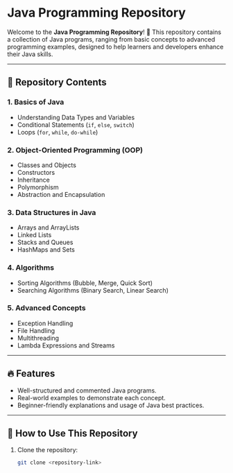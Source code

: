 # Java Programming Repository

Welcome to the **Java Programming Repository**! 🚀 This repository contains a collection of Java programs, ranging from basic concepts to advanced programming examples, designed to help learners and developers enhance their Java skills.

---

## 📌 **Repository Contents**

### **1. Basics of Java**
- Understanding Data Types and Variables
- Conditional Statements (`if`, `else`, `switch`)
- Loops (`for`, `while`, `do-while`)

### **2. Object-Oriented Programming (OOP)**
- Classes and Objects
- Constructors
- Inheritance
- Polymorphism
- Abstraction and Encapsulation

### **3. Data Structures in Java**
- Arrays and ArrayLists
- Linked Lists
- Stacks and Queues
- HashMaps and Sets

### **4. Algorithms**
- Sorting Algorithms (Bubble, Merge, Quick Sort)
- Searching Algorithms (Binary Search, Linear Search)

### **5. Advanced Concepts**
- Exception Handling
- File Handling
- Multithreading
- Lambda Expressions and Streams

---

## 🔥 **Features**
- Well-structured and commented Java programs.
- Real-world examples to demonstrate each concept.
- Beginner-friendly explanations and usage of Java best practices.

---

## 🚀 **How to Use This Repository**
1. Clone the repository:
   ```bash
   git clone <repository-link>
